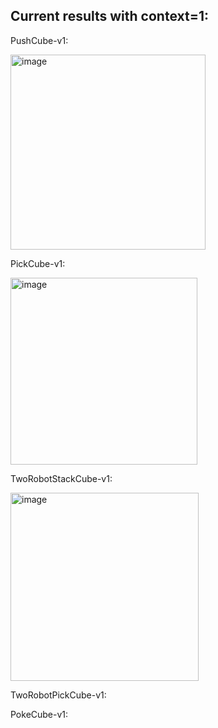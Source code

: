 ## Current results with context=1: 

PushCube-v1:

<img width="312" alt="image" src="https://github.com/user-attachments/assets/431fd1e9-8066-4afd-b244-6f38ea999ae2" />


PickCube-v1:

<img width="299" alt="image" src="https://github.com/user-attachments/assets/2767d3c0-de25-4abf-b43c-5ab5c8334771" />


TwoRobotStackCube-v1:

<img width="301" alt="image" src="https://github.com/user-attachments/assets/f9766dd7-765b-4162-a1a5-b65c4d8eee50" />

TwoRobotPickCube-v1:

PokeCube-v1:
